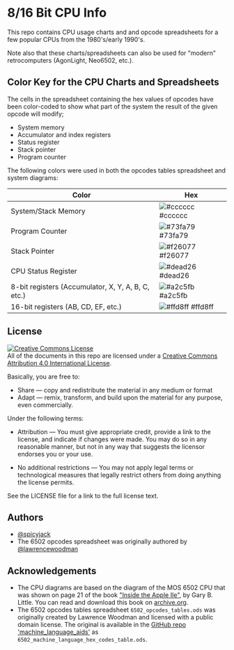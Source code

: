 # 8/16 Bit CPU Info

This repo contains CPU usage charts and and opcode spreadsheets for a few
popular CPUs from the 1980's/early 1990's.

Note also that these charts/spreadsheets can also be used for "modern"
retrocomputers (AgonLight, Neo6502, etc.).


## Color Key for the CPU Charts and Spreadsheets
The cells in the spreadsheet containing the hex values of opcodes have been
color-coded to show what part of the system the result of the given opcode
will modify;

* System memory
* Accumulator and index registers
* Status register
* Stack pointer
* Program counter

The following colors were used in both the opcodes tables spreadsheet and
system diagrams:

| Color             | Hex                                                                |
| ----------------- | ------------------------------------------------------------------ |
| System/Stack Memory | ![#cccccc](https://via.placeholder.com/10/cccccc?text=+) #cccccc |
| Program Counter | ![#73fa79](https://via.placeholder.com/10/73fa79?text=+) #73fa79 |
| Stack Pointer | ![#f26077](https://via.placeholder.com/10/f26077?text=+) #f26077 |
| CPU Status Register | ![#dead26](https://via.placeholder.com/10/dead26?text=+) #dead26 |
| 8-bit registers (Accumulator, X, Y, A, B, C, etc.) | ![#a2c5fb](https://via.placeholder.com/10/a2c5fb?text=+) #a2c5fb |
| 16-bit registers (AB, CD, EF, etc.) | ![#ffd8ff](https://via.placeholder.com/10/ffd8ff?text=+) #ffd8ff |


## License

<a rel="license" href="http://creativecommons.org/licenses/by/4.0/"><img alt="Creative Commons License" style="border-width:0" src="https://i.creativecommons.org/l/by/4.0/88x31.png" /></a><br />All of the documents in this repo are licensed under a <a rel="license" href="http://creativecommons.org/licenses/by/4.0/">Creative Commons Attribution 4.0 International License</a>.

Basically, you are free to:

* Share — copy and redistribute the material in any medium or format
* Adapt — remix, transform, and build upon the material for any purpose, even commercially. 

Under the following terms:

* Attribution — You must give appropriate credit, provide a link to the license, and indicate if changes were made. You may do so in any reasonable manner, but not in any way that suggests the licensor endorses you or your use.

* No additional restrictions — You may not apply legal terms or technological measures that legally restrict others from doing anything the license permits.

See the LICENSE file for a link to the full license text.


## Authors

- [@spicyjack](https://www.github.com/spicyjack)
- The 6502 opcodes spreadsheet was originally authored by
  [@lawrencewoodman](https://www.github.com/lawrencewoodman)


## Acknowledgements

 - The CPU diagrams are based on the diagram of the MOS 6502 CPU that was
   shown on page 21 of the book ["Inside the Apple
   IIe"](https://archive.org/details/InsideTheAppleIIe/page/n39/mode/1up), by
   Gary B. Little.  You can read and download this book on
   [archive.org](https://archive.org/details/InsideTheAppleIIe/page/n39/mode/1up).
 - The 6502 opcodes tables spreadsheet `6502_opcodes_tables.ods` was
   originally created by Lawrence Woodman and licensed with a public domain
   license.  The original is available in the [GitHub repo
   'machine_language_aids'](https://github.com/lawrencewoodman/machine_language_aids)
   as `6502_machine_language_hex_codes_table.ods`.

